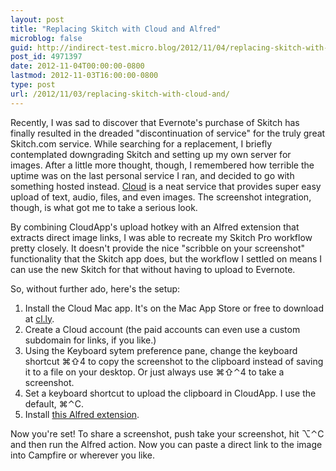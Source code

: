 ```yaml
---
layout: post
title: "Replacing Skitch with Cloud and Alfred"
microblog: false
guid: http://indirect-test.micro.blog/2012/11/04/replacing-skitch-with-cloud-and/
post_id: 4971397
date: 2012-11-04T00:00:00-0800
lastmod: 2012-11-03T16:00:00-0800
type: post
url: /2012/11/03/replacing-skitch-with-cloud-and/
---
```

Recently, I was sad to discover that Evernote's purchase of Skitch has finally resulted in the dreaded "discontinuation of service" for the truly great Skitch.com service. While searching for a replacement, I briefly contemplated downgrading Skitch and setting up my own server for images. After a little more thought, though, I remembered how terrible the uptime was on the last personal service I ran, and decided to go with something hosted instead. [Cloud](http://cl.ly) is a neat service that provides super easy upload of text, audio, files, and even images. The screenshot integration, though, is what got me to take a serious look.

By combining CloudApp's upload hotkey with an Alfred extension that extracts direct image links, I was able to recreate my Skitch Pro workflow pretty closely. It doesn't provide the nice "scribble on your screenshot" functionality that the Skitch app does, but the workflow I settled on means I can use the new Skitch for that without having to upload to Evernote.

So, without further ado, here's the setup:

1. Install the Cloud Mac app. It's on the Mac App Store or free to download at [cl.ly](http://cl.ly).
2. Create a Cloud account (the paid accounts can even use a custom subdomain for links, if you like.)
3. Using the Keyboard sytem preference pane, change the keyboard shortcut ⌘⇧4 to copy the screenshot to the clipboard instead of saving it to a file on your desktop. Or just always use ⌘⇧⌃4 to take a screenshot.
4. Set a keyboard shortcut to upload the clipboard in CloudApp. I use the default, ⌘⌃C.
5. Install [this Alfred extension](https://cl.ly/0Q05361j243G/download/CloudApp%20Image.alfredextension).

Now you're set! To share a screenshot, push take your screenshot, hit ⌥⌃C and then run the Alfred action. Now you can paste a direct link to the image into Campfire or wherever you like.
